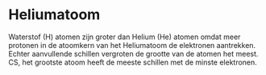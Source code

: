 # Heliumatoom

Waterstof (H) atomen zijn groter dan Helium (He) atomen omdat meer protonen in
de atoomkern van het Heliumatoom de elektronen aantrekken. Echter aanvullende
schillen vergroten de grootte van de atomen het meest. CS, het grootste atoom
heeft de meeste schillen met de minste elektronen.
